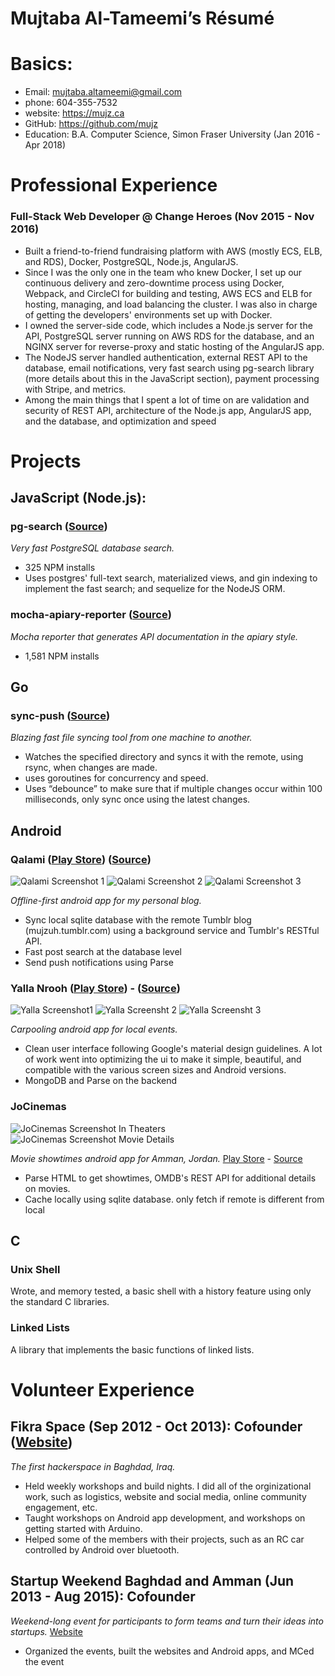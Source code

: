 # Mujtaba Al-Tameemi’s Résumé
# Basics:
* Email: mujtaba.altameemi@gmail.com
* phone: 604-355-7532
* website: https://mujz.ca
* GitHub: https://github.com/mujz
* Education: B.A. Computer Science, Simon Fraser University (Jan 2016 - Apr 2018)

# Professional Experience
### Full-Stack Web Developer @ Change Heroes (Nov 2015 - Nov 2016)
* Built a friend-to-friend fundraising platform with AWS (mostly ECS, ELB, and RDS), Docker, PostgreSQL, Node.js, AngularJS.
* Since I was the only one in the team who knew Docker, I set up our continuous delivery and zero-downtime process using Docker, Webpack, and CircleCI for building and testing, AWS ECS and ELB for hosting, managing, and load balancing the cluster. I was also in charge of getting the developers' environments set up with Docker.
* I owned the server-side code, which includes a Node.js server for the API, PostgreSQL server running on AWS RDS for the database, and an NGINX server for reverse-proxy and static hosting of the AngularJS app.
* The NodeJS server handled authentication, external REST API to the database, email notifications, very fast search using pg-search library (more details about this in the JavaScript section), payment processing with Stripe, and metrics.
* Among the main things that I spent a lot of time on are validation and security of REST API, architecture of the Node.js app, AngularJS app, and the database, and optimization and speed

# Projects
## JavaScript (Node.js):
### pg-search ([Source](https://github.com/mujz/pg-search-sequelize))
_Very fast PostgreSQL database search._
* 325 NPM installs
* Uses postgres' full-text search, materialized views, and gin indexing to implement the fast search; and sequelize for the NodeJS ORM.

### mocha-apiary-reporter ([Source](https://github.com/mujz/mocha-apiary-reporter))
_Mocha reporter that generates API documentation in the apiary style._
* 1,581 NPM installs

## Go
### sync-push ([Source](https://github.com/mujz/sync-push))
_Blazing fast file syncing tool from one machine to another._
* Watches the specified directory and syncs it with the remote, using rsync, when changes are made.
* uses goroutines for concurrency and speed.
* Uses “debounce” to make sure that if multiple changes occur within 100 milliseconds, only sync once using the latest changes.

## Android
###  Qalami ([Play Store](https://play.google.com/store/apps/details?id=co.mujz.qalami)) ([Source](https://git.mujz.ca/mujz/qalami))
![Qalami Screenshot 1](https://lh3.googleusercontent.com/upP4vwMEduvRSba4j_vqRwTVsg0N-ZCGTkeVwcYME25eFeG6fphSxU1EsMw3EwezV3cP=h310-rw) ![Qalami Screenshot 2](https://lh3.googleusercontent.com/w0olcXI9CozrAr3J8xJ7rk1e_TEdG6To3doldRJUa__ON6VboCxQuqVlKJUFuKZrLyI=h310-rw)  ![Qalami Screenshot 3](https://lh3.googleusercontent.com/bOHNsAFyabnFtw0HphWa2mzgsudiw1PistIFZ4GHchjMOAQOy-k5l1SX_rbBJCGReYhk=h310-rw)

_Offline-first android app for my personal blog._  
* Sync local sqlite database with the remote Tumblr blog (mujzuh.tumblr.com) using a background service and Tumblr's RESTful API.
* Fast post search at the database level
* Send push notifications using Parse

### Yalla Nrooh ([Play Store](https://play.google.com/store/apps/details?id=co.mujz.yalla)) - ([Source](https://git.mujz.ca/mujz/yalla))
![Yalla Screenshot1](https://lh3.googleusercontent.com/GJqt45DEx6l5EyAoSj4dA5HSdjk0LUBNpCGm9HBt21drPKwtVaCmXioMts-Vf2nB3CE=h310-rw) ![Yalla Screensht 2](https://lh3.googleusercontent.com/BvPZCuecsrjgzNy_XQ7j45xKpqR30iYHfNOKfD1xKdF_ubNOke9_WdwNFj_ZumwarQ=h310-rw) ![Yalla Screensht 3](https://lh3.googleusercontent.com/qHanO6TYzx-HEPu39GFW3l47TBd6PvwqStEQCTQhWhlyPNeEHRnOAsRp6p2SjggEdQ0=h310-rw)

_Carpooling android app for local events._
* Clean user interface following Google's material design guidelines. A lot of work went into optimizing the ui to make it simple, beautiful, and compatible with the various screen sizes and Android versions.
* MongoDB and Parse on the backend

### JoCinemas
![JoCinemas Screenshot In Theaters](/Nexus_5-1.png) ![JoCinemas Screenshot Movie Details](/Nexus_5-2.png)

_Movie showtimes android app for Amman, Jordan._ [Play Store](https://play.google.com/store/apps/details?id=co.mujz.jocinemas)  - [Source](https://git.mujz.ca/mujz/JoCinemas)
* Parse HTML to get showtimes, OMDB's REST API for additional details on movies.
* Cache locally using sqlite database. only fetch if remote is different from local

## C
### Unix Shell
Wrote, and memory tested, a basic shell with a history feature using only the standard C libraries.

### Linked Lists
A library that implements the basic functions of linked lists.

# Volunteer Experience
## Fikra Space (Sep 2012 - Oct 2013): Cofounder ([Website](https://www.facebook.com/FikraSpace))
_The first hackerspace in Baghdad, Iraq._
* Held weekly workshops and build nights. I did all of the orginizational work, such as logistics, website and social media, online community engagement, etc.
* Taught workshops on Android app development, and workshops on getting started with Arduino.
* Helped some of the members with their projects, such as an RC car controlled by Android over bluetooth.

## Startup Weekend Baghdad and Amman (Jun 2013 - Aug 2015): Cofounder
_Weekend-long event for participants to form teams and turn their ideas into startups._ [Website](https://startupweekend.org)
* Organized the events, built the websites and Android apps, and MCed the event

